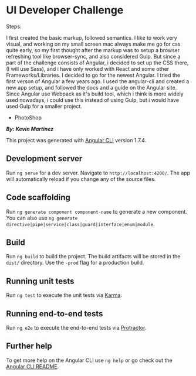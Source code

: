 # UI Developer Challenge

Steps:

I first created the basic markup, followed semantics. I like to work very visual, and working on my small screen mac always make me go for css quite early, so my first thought after the markup was to setup a browser refreshing tool like browser-sync, and also considered Gulp. But since a part of the challenge consists of Angular, i decided to set up the CSS there, (I will use Sass), and i have only worked with React and some other Frameworks/Libraries. I decided to go for the newest Angular. I tried the first verson of Angular a few years ago. I used the angular-cli and created a new app setup, and followed the docs and a guide on the Angular site. Since Angular use Webpack as it's build tool, which i think is more widely used nowadays, i could use this instead of using Gulp, but i would have used Gulp for a smaller project.

* PhotoShop

**_By: Kevin Martinez_**

This project was generated with [Angular CLI](https://github.com/angular/angular-cli) version 1.7.4.

## Development server

Run `ng serve` for a dev server. Navigate to `http://localhost:4200/`. The app will automatically reload if you change any of the source files.

## Code scaffolding

Run `ng generate component component-name` to generate a new component. You can also use `ng generate directive|pipe|service|class|guard|interface|enum|module`.

## Build

Run `ng build` to build the project. The build artifacts will be stored in the `dist/` directory. Use the `-prod` flag for a production build.

## Running unit tests

Run `ng test` to execute the unit tests via [Karma](https://karma-runner.github.io).

## Running end-to-end tests

Run `ng e2e` to execute the end-to-end tests via [Protractor](http://www.protractortest.org/).

## Further help

To get more help on the Angular CLI use `ng help` or go check out the [Angular CLI README](https://github.com/angular/angular-cli/blob/master/README.md).
